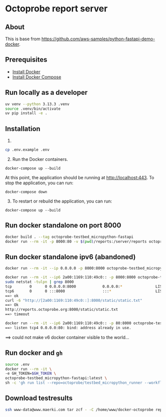 # Octoprobe report server

## About

This is base from https://github.com/aws-samples/python-fastapi-demo-docker.

## Prerequisites
- [Install Docker](https://docs.docker.com/get-docker/)
- [Install Docker Compose](https://docs.docker.com/compose/install/)

## Run locally as a developer

```bash
uv venv --python 3.13.3 .venv
source .venv/bin/activate
uv pip install -e .
``` 

## Installation


1. 

```bash
cp .env.example .env
```

2. Run the Docker containers.
```
docker-compose up --build
```
At this point, the application should be running at [http://localhost:443](http://localhost:443). To stop the application, you can run:
```
docker-compose down
```
3. To restart or rebuild the application, you can run:
```
docker-compose up --build
```

## Run docker standalone on port 8000

```bash
docker build . --tag octoprobe-testbed_micropython-fastapi
docker run --rm -it -p 8000:80 -v $(pwd)/reports:/server/reports octoprobe-testbed_micropython-fastapi:latest
```

## Run docker standalone ipv6 (abandoned)

```bash
docker run --rm -it --ip 0.0.0.0 -p 8000:8000 octoprobe-testbed_micropython-fastapi:latest

docker run --rm -it --ip6 2a00:1169:110:49c0:: -p 8000:8000 octoprobe-testbed_micropython-fastapi:latest
sudo netstat -tulpn | grep 8000
tcp        0      0 0.0.0.0:8000            0.0.0.0:*               LISTEN      97505/docker-proxy
tcp6       0      0 :::8000                 :::*                    LISTEN      97512/docker-proxy
==> ok  
curl -6 "http://[2a00:1169:110:49c0::]:8000/static/static.txt"
==> Ok
http://reports.octoprobe.org:8000/static/static.txt
==> timeout

docker run --rm -it --ip6 2a00:1169:110:49c0:: -p 80:8000 octoprobe-testbed_micropython-fastapi:latest
==> listen tcp4 0.0.0.0:80: bind: address already in use.
```
==> could not make v6 docker container visible to the world...


## Run docker and `gh`

```bash
source .env
docker run --rm -it \
-e GH_TOKEN=$GH_TOKEN \
octoprobe-testbed_micropython-fastapi:latest \
sh -c 'gh run list --repo=octoprobe/testbed_micropython_runner --workflow=testbed_micropython --status completed --json name,number,status,url'
```

## Download testresults

```bash
ssh www-data@www.maerki.com tar zcf - -C /home/www/docker-octoprobe reports | tar xzf -
```
